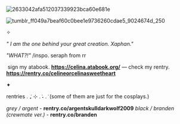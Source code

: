 ![2633042afa512037339923bca60e681e](https://github.com/user-attachments/assets/94f3ecbf-0889-48d3-b4fd-1ef10358299a)

![tumblr_ff049a7beaf60c0bee1e9736260cdae5_9024674d_250](https://github.com/user-attachments/assets/d37431d8-f622-4332-84da-1eda34f553ca)

✧

*" I am the one behind your great creation. Xaphan."*

*"WHAT?!"* /inspo. seraph from rr

‎
sign my atabook. **https://celina.atabook.org/** — check my rentry. **https://rentry.co/celineorcelinasweetheart**

✦

rentries . ݁₊ ⊹ . ݁˖ . ݁
 (some of them are just for the cosplays.)
 
*grey / argent* - **rentry.co/argentskulldarkwolf2009**
*black / branden (crewmate ver.)* - **rentry.co/branden**

